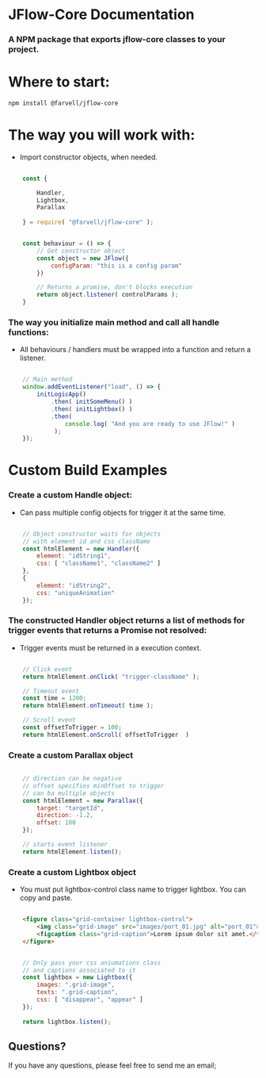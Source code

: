 # JFlow-Core Documentation
### A NPM package that exports jflow-core classes to your project.

# Where to start:

```bash
npm install @farvell/jflow-core
```

# The way you will work with:

* Import constructor objects, when needed.

```javascript

    const { 

        Handler, 
        Lightbox, 
        Parallax 
        
    } = require( "@farvell/jflow-core" );

```

```javascript

    const behaviour = () => {
        // Get constructor object
        const object = new JFlow({
            configParam: "this is a config param"
        })

        // Returns a promise, don't blocks execution
        return object.listener( controlParams );
    }

```

### The way you initialize main method and call all handle functions:

* All behaviours / handlers must be wrapped into a function and return a listener.

```javascript

    // Main method
    window.addEventListener("load", () => {
        initLogicApp()
            .then( initSomeMenu() )
            .then( initLightbox() )
            .then( 
                console.log( "And you are ready to use JFlow!" ) 
             );
    });

```

# Custom Build Examples

### Create a custom Handle object:

* Can pass multiple config objects for trigger it at the same time.

```javascript

    // Object constructor waits for objects
    // with element id and css className
    const htmlElement = new Handler({
        element: "idString1",
        css: [ "className1", "className2" ]
    },
    {
        element: "idString2",
        css: "uniqueAnimation"
    });

```

### The constructed Handler object returns a list of methods for trigger events that returns a Promise not resolved:

* Trigger events must be returned in a execution context.

```javascript

    // Click event
    return htmlElement.onClick( "trigger-className" );

    // Timeout event
    const time = 1200;
    return htmlElement.onTimeout( time );

    // Scroll event
    const offsetToTrigger = 100;
    return htmlElement.onScroll( offsetToTrigger  )

```

### Create a custom Parallax object

```javascript

    // direction can be negative
    // offset specifies minOffset to trigger
    // can ba multiple objects
    const htmlElement = new Parallax({
        target: "targetId",
        direction: -1.2,
        offset: 100
    });

    // starts event listener
    return htmlElement.listen();

```

### Create a custom Lightbox object

* You must put lightbox-control class name to trigger lightbox. You can copy and paste.

```html

    <figure class="grid-container lightbox-control">
        <img class="grid-image" src="images/port_01.jpg" alt="port_01">
        <figcaption class="grid-caption">Lorem ipsum dolor sit amet.</figcaption>
    </figure>

```

```javascript

    // Only pass your css aniumations class
    // and captions associated to it
    const lightbox = new Lightbox({
        images: ".grid-image",
        texts: ".grid-caption",
        css: [ "disappear", "appear" ]
    });
    
    return lightbox.listen();

```

Questions?
----------

If you have any questions, please feel free to send me an email;

